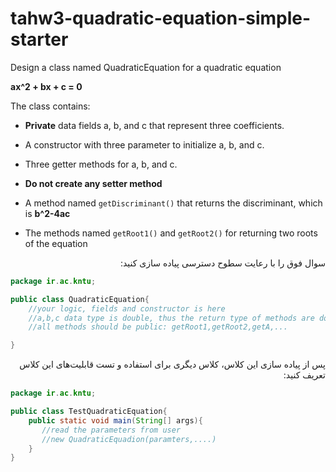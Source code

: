 # tahw3-quadratic-equation-simple-starter


Design a class named QuadraticEquation for a quadratic equation

**ax^2 + bx + c = 0**

The class contains:

- **Private** data fields a, b, and c that represent three coefficients.

- A constructor with three parameter to initialize a, b, and c.

- Three getter methods for a, b, and c.

- **Do not create any setter method**

- A method named `getDiscriminant()` that returns the discriminant, which is **b^2-4ac**


- The methods named `getRoot1()` and `getRoot2()` for returning two roots of the equation


<div dir="rtl" align="right">
سوال فوق را با رعایت سطوح دسترسی پیاده سازی کنید:
</div>

```java
package ir.ac.kntu;

public class QuadraticEquation{
    //your logic, fields and constructor is here
    //a,b,c data type is double, thus the return type of methods are double
    //all methods should be public: getRoot1,getRoot2,getA,...

}
```


<div dir="rtl" align="right">
پس از پیاده سازی این کلاس، کلاس دیگری برای استفاده و تست قابلیت‌های این کلاس تعریف کنید:
</div>

```java
package ir.ac.kntu;

public class TestQuadraticEquation{
    public static void main(String[] args){
       //read the parameters from user
       //new QuadraticEquadion(paramters,....)
    }
}
```
